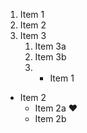 1. Item 1
2. Item 2
3. Item 3
   1. Item 3a
   2. Item 3b
   3. * Item 1
* Item 2
  * Item 2a :heart:
  * Item 2b
